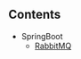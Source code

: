 ## Contents

* SpringBoot
  * [RabbitMQ](https://github.com/huzhenjie/SpringCloudDemo/tree/master/background/src/main/java/com/scrat/background/module/queue)